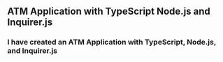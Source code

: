 ## ATM Application with TypeScript Node.js and Inquirer.js
### I have created an ATM Application with TypeScript, Node.js, and Inquirer.js 

